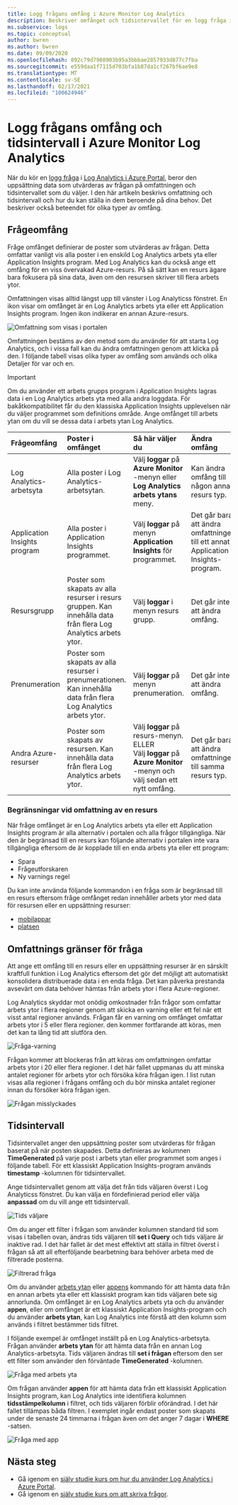 ```yaml
---
title: Logg frågans omfång i Azure Monitor Log Analytics
description: Beskriver omfånget och tidsintervallet för en logg fråga i Azure Monitor Log Analytics.
ms.subservice: logs
ms.topic: conceptual
author: bwren
ms.author: bwren
ms.date: 09/09/2020
ms.openlocfilehash: 892c79d7908903b95a3bbbae2857933d877c7fba
ms.sourcegitcommit: e559daa1f7115d703bfa1b87da1cf267bf6ae9e8
ms.translationtype: MT
ms.contentlocale: sv-SE
ms.lasthandoff: 02/17/2021
ms.locfileid: "100624946"
---
```

# <a name="log-query-scope-and-time-range-in-azure-monitor-log-analytics"></a>Logg frågans omfång och tidsintervall i Azure Monitor Log Analytics
När du kör en [logg fråga](../logs/log-query-overview.md) i [Log Analytics i Azure Portal](../logs/log-analytics-tutorial.md), beror den uppsättning data som utvärderas av frågan på omfattningen och tidsintervallet som du väljer. I den här artikeln beskrivs omfattning och tidsintervall och hur du kan ställa in dem beroende på dina behov. Det beskriver också beteendet för olika typer av omfång.


## <a name="query-scope"></a>Frågeomfång
Fråge omfånget definierar de poster som utvärderas av frågan. Detta omfattar vanligt vis alla poster i en enskild Log Analytics arbets yta eller Application Insights program. Med Log Analytics kan du också ange ett omfång för en viss övervakad Azure-resurs. På så sätt kan en resurs ägare bara fokusera på sina data, även om den resursen skriver till flera arbets ytor.

Omfattningen visas alltid längst upp till vänster i Log Analyticss fönstret. En ikon visar om omfånget är en Log Analytics arbets yta eller ett Application Insights program. Ingen ikon indikerar en annan Azure-resurs.

![Omfattning som visas i portalen](media/scope/scope.png)

Omfattningen bestäms av den metod som du använder för att starta Log Analytics, och i vissa fall kan du ändra omfattningen genom att klicka på den. I följande tabell visas olika typer av omfång som används och olika Detaljer för var och en.

> [!IMPORTANT]
> Om du använder ett arbets grupps program i Application Insights lagras data i en Log Analytics arbets yta med alla andra loggdata. För bakåtkompatibilitet får du den klassiska Application Insights upplevelsen när du väljer programmet som definitions område. Ange omfånget till arbets ytan om du vill se dessa data i arbets ytan Log Analytics.

| Frågeomfång | Poster i omfånget | Så här väljer du | Ändra omfång |
|:---|:---|:---|:---|
| Log Analytics-arbetsyta | Alla poster i Log Analytics-arbetsytan. | Välj **loggar** på **Azure Monitor** -menyn eller **Log Analytics arbets ytans** meny.  | Kan ändra omfång till någon annan resurs typ. |
| Application Insights program | Alla poster i Application Insights programmet. | Välj **loggar** på menyn **Application Insights** för programmet. | Det går bara att ändra omfattningen till ett annat Application Insights-program. |
| Resursgrupp | Poster som skapats av alla resurser i resurs gruppen. Kan innehålla data från flera Log Analytics arbets ytor. | Välj **loggar** i menyn resurs grupp. | Det går inte att ändra omfång.|
| Prenumeration | Poster som skapats av alla resurser i prenumerationen. Kan innehålla data från flera Log Analytics arbets ytor. | Välj **loggar** på menyn prenumeration.   | Det går inte att ändra omfång. |
| Andra Azure-resurser | Poster som skapats av resursen. Kan innehålla data från flera Log Analytics arbets ytor.  | Välj **loggar** på resurs-menyn.<br>ELLER<br>Välj **loggar** på **Azure Monitor** -menyn och välj sedan ett nytt omfång. | Det går bara att ändra omfattningen till samma resurs typ. |

### <a name="limitations-when-scoped-to-a-resource"></a>Begränsningar vid omfattning av en resurs

När fråge omfånget är en Log Analytics arbets yta eller ett Application Insights program är alla alternativ i portalen och alla frågor tillgängliga. När den är begränsad till en resurs kan följande alternativ i portalen inte vara tillgängliga eftersom de är kopplade till en enda arbets yta eller ett program:

- Spara
- Frågeutforskaren
- Ny varnings regel

Du kan inte använda följande kommandon i en fråga som är begränsad till en resurs eftersom fråge omfånget redan innehåller arbets ytor med data för resursen eller en uppsättning resurser:

- [mobilappar](../logs/app-expression.md)
- [platsen](../logs/workspace-expression.md)
 

## <a name="query-scope-limits"></a>Omfattnings gränser för fråga
Att ange ett omfång till en resurs eller en uppsättning resurser är en särskilt kraftfull funktion i Log Analytics eftersom det gör det möjligt att automatiskt konsolidera distribuerade data i en enda fråga. Det kan påverka prestanda avsevärt om data behöver hämtas från arbets ytor i flera Azure-regioner.

Log Analytics skyddar mot onödig omkostnader från frågor som omfattar arbets ytor i flera regioner genom att skicka en varning eller ett fel när ett visst antal regioner används. Frågan får en varning om omfånget omfattar arbets ytor i 5 eller flera regioner. den kommer fortfarande att köras, men det kan ta lång tid att slutföra den.

![Fråga-varning](media/scope/query-warning.png)

Frågan kommer att blockeras från att köras om omfattningen omfattar arbets ytor i 20 eller flera regioner. I det här fallet uppmanas du att minska antalet regioner för arbets ytor och försöka köra frågan igen. I list rutan visas alla regioner i frågans omfång och du bör minska antalet regioner innan du försöker köra frågan igen.

![Frågan misslyckades](media/scope/query-failed.png)


## <a name="time-range"></a>Tidsintervall
Tidsintervallet anger den uppsättning poster som utvärderas för frågan baserat på när posten skapades. Detta definieras av kolumnen **TimeGenerated** på varje post i arbets ytan eller programmet som anges i följande tabell. För ett klassiskt Application Insights-program används **timestamp** -kolumnen för tidsintervallet.


Ange tidsintervallet genom att välja det från tids väljaren överst i Log Analyticss fönstret.  Du kan välja en fördefinierad period eller välja **anpassad** om du vill ange ett tidsintervall.

![Tids väljare](media/scope/time-picker.png)

Om du anger ett filter i frågan som använder kolumnen standard tid som visas i tabellen ovan, ändras tids väljaren till **set i Query** och tids väljare är inaktive rad. I det här fallet är det mest effektivt att ställa in filtret överst i frågan så att all efterföljande bearbetning bara behöver arbeta med de filtrerade posterna.

![Filtrerad fråga](media/scope/query-filtered.png)

Om du använder [arbets ytan](../logs/workspace-expression.md) eller [appens](../logs/app-expression.md) kommando för att hämta data från en annan arbets yta eller ett klassiskt program kan tids väljaren bete sig annorlunda. Om omfånget är en Log Analytics arbets yta och du använder **appen**, eller om omfånget är ett klassiskt Application Insights-program och du använder **arbets ytan**, kan Log Analytics inte förstå att den kolumn som används i filtret bestämmer tids filtret.

I följande exempel är omfånget inställt på en Log Analytics-arbetsyta.  Frågan använder **arbets ytan** för att hämta data från en annan Log Analytics-arbetsyta. Tids väljaren ändras till **set i frågan** eftersom den ser ett filter som använder den förväntade **TimeGenerated** -kolumnen.

![Fråga med arbets yta](media/scope/query-workspace.png)

Om frågan använder **appen** för att hämta data från ett klassiskt Application Insights program, kan Log Analytics inte identifiera kolumnen **tidsstämpelkolumn** i filtret, och tids väljaren förblir oförändrad. I det här fallet tillämpas båda filtren. I exemplet ingår endast poster som skapats under de senaste 24 timmarna i frågan även om det anger 7 dagar i **WHERE** -satsen.

![Fråga med app](media/scope/query-app.png)

## <a name="next-steps"></a>Nästa steg

- Gå igenom en [själv studie kurs om hur du använder Log Analytics i Azure Portal](../logs/log-analytics-tutorial.md).
- Gå igenom en [själv studie kurs om att skriva frågor](../logs/get-started-queries.md).
